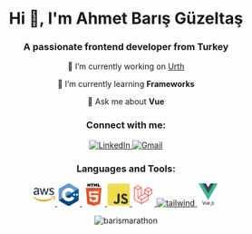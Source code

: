 <h1 align="center">Hi 👋, I'm Ahmet Barış Güzeltaş</h1>
<h3 align="center">A passionate frontend developer from Turkey</h3>

<p align="center">
  🔭 I’m currently working on <a href="https://aiurth.com/">Urth</a>
</p>
<p>

</p>
<p align="center">
  🌱 I’m currently learning <strong>Frameworks</strong>
</p>
<p>

</p>
<p align="center">
  💬 Ask me about <strong>Vue</strong>
</p>
<p>

</p>
<h3 align="center">Connect with me:</h3>
<p align="center">
  <a href="https://tr.linkedin.com/in/ahmet-barış-güzeltaş-bba295324" target="_blank">
    <img src="https://upload.wikimedia.org/wikipedia/commons/f/f8/LinkedIn_icon_circle.svg" alt="LinkedIn" height="30" width="30">
  </a>
  <a href="mailto:barisguzeltas4@yahoo.com" target="_blank">
    <img src="https://upload.wikimedia.org/wikipedia/commons/4/4e/Gmail_Icon.png" alt="Gmail" height="30" width="40">
  </a>
</p>





<h3 align="center">Languages and Tools:</h3>
<p align="center"> <a href="https://aws.amazon.com" target="_blank" rel="noreferrer"> <img src="https://raw.githubusercontent.com/devicons/devicon/master/icons/amazonwebservices/amazonwebservices-original-wordmark.svg" alt="aws" width="40" height="40"/> </a> <a href="https://www.w3schools.com/cpp/" target="_blank" rel="noreferrer"> <img src="https://raw.githubusercontent.com/devicons/devicon/master/icons/cplusplus/cplusplus-original.svg" alt="cplusplus" width="40" height="40"/> </a> <a href="https://www.w3.org/html/" target="_blank" rel="noreferrer"> <img src="https://raw.githubusercontent.com/devicons/devicon/master/icons/html5/html5-original-wordmark.svg" alt="html5" width="40" height="40"/> </a> <a href="https://developer.mozilla.org/en-US/docs/Web/JavaScript" target="_blank" rel="noreferrer"> <img src="https://raw.githubusercontent.com/devicons/devicon/master/icons/javascript/javascript-original.svg" alt="javascript" width="40" height="40"/> </a> <a href="https://laravel.com/" target="_blank" rel="noreferrer"> <img src="https://github.com/laravel/art/blob/master/laravel-logo.svg" alt="laravel" width="40" height="40"/> </a> <a href="https://tailwindcss.com/" target="_blank" rel="noreferrer"> <img src="https://www.vectorlogo.zone/logos/tailwindcss/tailwindcss-icon.svg" alt="tailwind" width="40" height="40"/> </a> <a href="https://vuejs.org/" target="_blank" rel="noreferrer"> <img src="https://raw.githubusercontent.com/devicons/devicon/master/icons/vuejs/vuejs-original-wordmark.svg" alt="vuejs" width="40" height="40"/> </a> </p>



<p align="center">
  <img  src="https://github-readme-stats.vercel.app/api/top-langs?username=barismarathon&show_icons=true&locale=en&layout=compact" alt="barismarathon" />
</p>
